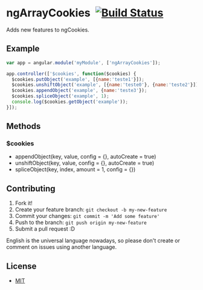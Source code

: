# ngArrayCookies &nbsp;[![Build Status](https://travis-ci.org/munir7/ng-array-cookies.svg?branch=master)](https://travis-ci.org/munir7/ng-array-cookies)

Adds new features to ngCookies.

## Example
```javascript
var app = angular.module('myModule', ['ngArrayCookies']);

app.controller(['$cookies', function($cookies) {
  $cookies.putObject('example', [{name:'teste1'}]);
  $cookies.unshiftObject('example', [{name:'teste0'}, {name:'teste2'}]);
  $cookies.appendObject('example', {name:'teste3'});
  $cookies.spliceObject('example', 1);
  console.log($cookies.getObject('example'));
}]);
```

## Methods

### $cookies

- appendObject(key, value, config = {}, autoCreate = true)
- unshiftObject(key, value, config = {}, autoCreate = true)
- spliceObject(key, index, amount = 1, config = {})


## Contributing

1. Fork it!
2. Create your feature branch: `git checkout -b my-new-feature`
3. Commit your changes: `git commit -m 'Add some feature'`
4. Push to the branch: `git push origin my-new-feature`
5. Submit a pull request :D

English is the universal language nowadays, so please don't create or comment on issues using another language.


## License

- [MIT](LICENSE)